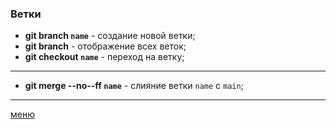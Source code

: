 ### Ветки 

* **git branch `name`** - создание новой ветки;
* **git branch** - отображение всех веток;
* **git checkout `name`** - переход на ветку;
---
* **git merge --no--ff `name`** - слияние ветки `name` с `main`;
---
[меню](./README.md)

